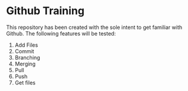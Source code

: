 # Github Training
This repository has been created with the sole intent to get familiar with Github.
The following features will be tested:
1. Add Files
2. Commit
3. Branching
4. Merging
5. Pull
6. Push
7. Get files
